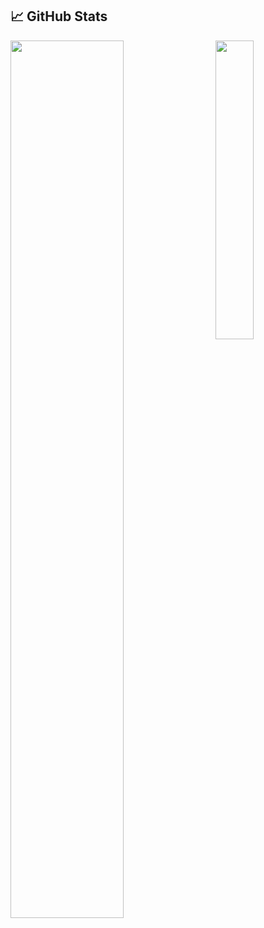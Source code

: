
<!--
**CgKaminski/CgKaminski** is a ✨ _special_ ✨ repository because its `README.md` (this file) appears on your GitHub profile.

Here are some ideas to get you started:

- 🔭 I’m currently working on M.L. hardware accelerators.
- 🌱 I’m currently learning computer engineering.
- 📫 How to reach me: cameron.g.kaminski@gmail.com or kaminsc@wwu.edu
-->

## &#x1f4c8; GitHub Stats

<img align="left" src="https://github-readme-stats.vercel.app/api?username=CgKaminski&theme=merko" width=60% ><img align="right" src="https://github-readme-stats.vercel.app/api/top-langs/?username=CgKaminski&theme=merko" width="35%">
